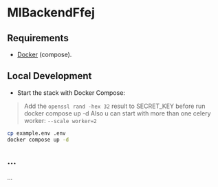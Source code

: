 # MlBackendFfej

## Requirements

* [Docker](https://www.docker.com/) (compose).

## Local Development

* Start the stack with Docker Compose:
> Add the `openssl rand -hex 32` result to SECRET_KEY before run docker compose up -d
> Also u can start with more than one celery worker: `--scale worker=2` 

```bash
cp example.env .env
docker compose up -d
```

## ...

...

